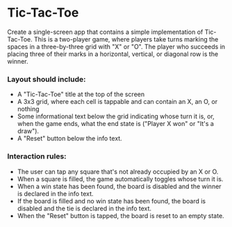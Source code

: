 # Tic-Tac-Toe

Create a single-screen app that contains a simple implementation of Tic-Tac-Toe. This is a two-player game, where players take turns marking the spaces in a three-by-three grid with "X" or "O". The player who succeeds in placing three of their marks in a horizontal, vertical, or diagonal row is the winner. 

### Layout should include:

* A "Tic-Tac-Toe" title at the top of the screen  
* A 3x3 grid, where each cell is tappable and can contain an X, an O, or nothing  
* Some informational text below the grid indicating whose turn it is, or, when the game ends, what the end state is ("Player X won" or "It's a draw").  
* A "Reset" button below the info text.

### Interaction rules:

* The user can tap any square that's not already occupied by an X or O.  
* When a square is filled, the game automatically toggles whose turn it is.  
* When a win state has been found, the board is disabled and the winner is declared in the info text.  
* If the board is filled and no win state has been found, the board is disabled and the tie is declared in the info text.  
* When the "Reset" button is tapped, the board is reset to an empty state. 

<!-- 
Developer Plan
React SPA - front end only challenge; most familiar with React framework

Core functionality:
- create empty board
- get current board state
- reset game
- make a move
  - stop game if move is a winning move (player wins)
  - stop game if board is full (draw)
  - toggle turn state
- get game result 

Testing strategies:
Mocha unit tests for testing the tic-tac-toe class
Playwright for end-to-end testing -> ensure that app works as expected from a user perspective
-->
